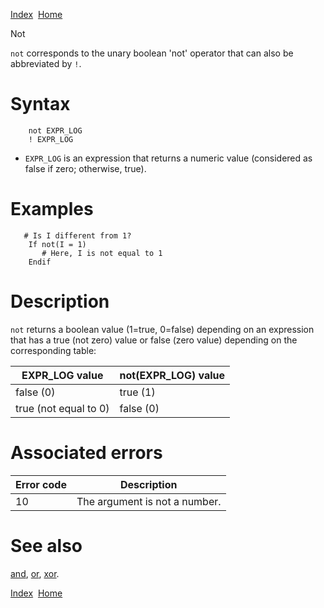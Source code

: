 [Index](index.html)  [Home](getting-started_home.html)

Not

`not` corresponds to the unary boolean 'not' operator that can also be abbreviated by `!`.

# Syntax

```
    not EXPR_LOG
    ! EXPR_LOG
```

* `EXPR_LOG` is an expression that returns a numeric value (considered as false if zero; otherwise, true).

# Examples

```
   # Is I different from 1?
    If not(I = 1)
       # Here, I is not equal to 1
    Endif
```

# Description

`not` returns a boolean value (1=true, 0=false) depending on an expression that has a true (not zero) value or false (zero value) depending on the corresponding table:

| EXPR\_LOG value | not(EXPR\_LOG) value |
| --- | --- |
| false (0) | true (1) |
| true (not equal to 0) | false (0) |

# Associated errors

| Error code | Description |
| --- | --- |
| 10 | The argument is not a number. |

# See also

[and](4gl_and.html), [or](4gl_or.html), [xor](4gl_xor.html).

  

[Index](index.html)  [Home](getting-started_home.html)